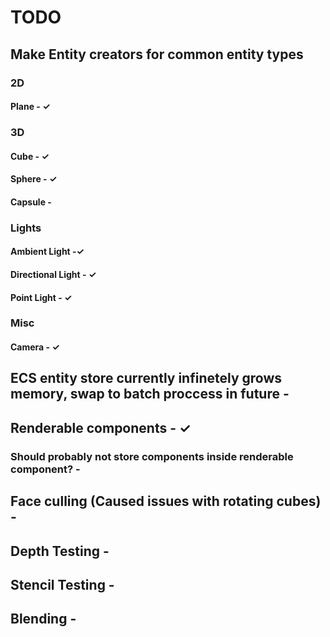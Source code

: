 # TODO

## Make Entity creators for common entity types
### 2D
#### Plane - ✓
### 3D
#### Cube - ✓
#### Sphere -  ✓
#### Capsule - 
### Lights
#### Ambient Light -✓
#### Directional Light - ✓
#### Point Light - ✓
### Misc
#### Camera - ✓

## ECS entity store currently infinetely grows memory, swap to batch proccess in future - 

## Renderable components -  ✓
### Should probably not store components inside renderable component? - 

## Face culling (Caused issues with rotating cubes) - 
## Depth Testing - 
## Stencil Testing -
## Blending - 
